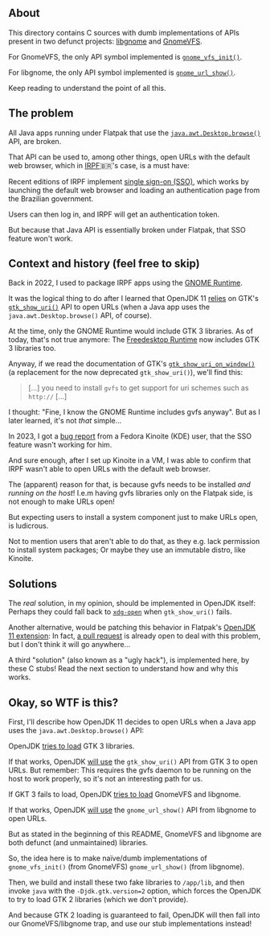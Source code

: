 ## About

This directory contains C sources with dumb implementations of APIs present in two defunct projects: [libgnome](https://developer-old.gnome.org/libgnome/stable/) and [GnomeVFS](https://www.manpagez.com/html/gnome-vfs/gnome-vfs-2.24.1/).

For GnomeVFS, the only API symbol implemented is [`gnome_vfs_init()`](https://www.manpagez.com/html/gnome-vfs/gnome-vfs-2.24.1/gnome-vfs-2.0-gnome-vfs-init.php#gnome-vfs-init).

For libgnome, the only API symbol implemented is [`gnome_url_show()`](https://developer-old.gnome.org/libgnome/stable/libgnome-gnome-url.html#gnome-url-show).

Keep reading to understand the point of all this.

## The problem

All Java apps running under Flatpak that use the [`java.awt.Desktop.browse()`](https://docs.oracle.com/en/java/javase/11/docs/api/java.desktop/java/awt/Desktop.html#browse(java.net.URI)) API, are broken.

That API can be used to, among other things, open URLs with the default web browser, which in [IRPF](https://www.gov.br/receitafederal/pt-br/centrais-de-conteudo/download/pgd/dirpf)🇧🇷's case, is a must have:

Recent editions of IRPF implement [single sign-on (SSO)](https://en.wikipedia.org/wiki/Single_sign-on), which works by launching the default web browser and loading an authentication page from the Brazilian government.

Users can then log in, and IRPF will get an authentication token.

But because that Java API is essentially broken under Flatpak, that SSO feature won't work.

## Context and history (feel free to skip)

Back in 2022, I used to package IRPF apps using the [GNOME Runtime](https://docs.flatpak.org/en/latest/available-runtimes.html#gnome).

It was the logical thing to do after I learned that OpenJDK 11 [relies](https://github.com/openjdk/jdk11u-dev/blob/jdk-11%2B28/src/java.desktop/unix/native/libawt_xawt/xawt/awt_Desktop.c#L78) on GTK's [`gtk_show_uri()`](https://docs.gtk.org/gtk3/func.show_uri.html) API to open URLs (when a Java app uses the `java.awt.Desktop.browse()` API, of course). 

At the time, only the GNOME Runtime would include GTK 3 libraries. As of today, that's not true anymore: The [Freedesktop Runtime](https://docs.flatpak.org/en/latest/available-runtimes.html#freedesktop) now includes GTK 3 libraries too.

Anyway, if we read the documentation of GTK's [`gtk_show_uri_on_window()`](https://docs.gtk.org/gtk3/func.show_uri_on_window.html#description) (a replacement for the now deprecated `gtk_show_uri()`), we'll find this:

>[...] you need to install `gvfs` to get support for uri schemes such as `http://` [...]

I thought: "Fine, I know the GNOME Runtime includes gvfs anyway". But as I later learned, it's not *that* simple...

In 2023, I got a [bug report](https://github.com/flathub/br.gov.fazenda.receita.irpf/issues/53) from a Fedora Kinoite (KDE) user, that the SSO feature wasn't working for him.

And sure enough, after I set up Kinoite in a VM, I was able to confirm that IRPF wasn't able to open URLs with the default web browser.

The (apparent) reason for that, is because gvfs needs to be installed *and running on the host*! I.e.m having gvfs libraries only on the Flatpak side, is not enough to make URLs open!

But expecting users to install a system component just to make URLs open, is ludicrous.

Not to mention users that aren't able to do that, as they e.g. lack permission to install system packages; Or maybe they use an immutable distro, like Kinoite.

## Solutions

The *real* solution, in my opinion, should be implemented in OpenJDK itself: Perhaps they could fall back to [`xdg-open`](https://man.archlinux.org/man/xdg-open.1.en) when `gtk_show_uri()` fails.

Another alternative, would be patching this behavior in Flatpak's [OpenJDK 11 extension](https://github.com/flathub/org.freedesktop.Sdk.Extension.openjdk11): In fact, [a pull request](https://github.com/flathub/org.freedesktop.Sdk.Extension.openjdk11/pull/16) is already open to deal with this problem, but I don't think it will go anywhere...

A third "solution" (also known as a "ugly hack"), is implemented here, by these C stubs! Read the next section to understand how and why this works.

## Okay, so WTF is this?

First, I'll describe how OpenJDK 11 decides to open URLs when a Java app uses the `java.awt.Desktop.browse()` API:

OpenJDK [tries to load](https://github.com/openjdk/jdk11u-dev/blob/jdk-11%2B28/src/java.desktop/unix/native/libawt_xawt/xawt/awt_Desktop.c#L46) GTK 3 libraries.

If that works, OpenJDK [will use](https://github.com/openjdk/jdk11u-dev/blob/jdk-11%2B28/src/java.desktop/unix/native/libawt_xawt/xawt/awt_Desktop.c#L78) the `gtk_show_uri()` API from GTK 3 to open URLs. But remember: This requires the gvfs daemon to be running on the host to work properly, so it's not an interesting path for us.

If GKT 3 fails to load, OpenJDK [tries to load](https://github.com/openjdk/jdk11u-dev/blob/jdk-11%2B28/src/java.desktop/unix/native/libawt_xawt/xawt/awt_Desktop.c#L49) GnomeVFS and libgnome.

If that works, OpenJDK [will use](https://github.com/openjdk/jdk11u-dev/blob/jdk-11%2B28/src/java.desktop/unix/native/libawt_xawt/xawt/awt_Desktop.c#L81) the `gnome_url_show()` API from libgnome to open URLs.

But as stated in the beginning of this README, GnomeVFS and libgnome are both defunct (and unmaintained) libraries.

So, the idea here is to make naïve/dumb implementations of `gnome_vfs_init()` (from GnomeVFS) `gnome_url_show()` (from libgnome).

Then, we build and install these two fake libraries to `/app/lib`, and then invoke `java` with the `-Djdk.gtk.version=2` option, which forces the OpenJDK to try to load GTK 2 libraries (which we don't provide).

And because GTK 2 loading is guaranteed to fail, OpenJDK will then fall into our GnomeVFS/libgnome trap, and use our stub implementations instead!

